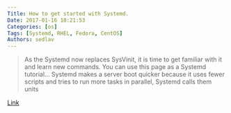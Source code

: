 ```yaml
---
Title: How to get started with Systemd.
Date: 2017-01-16 18:21:53
Categories: [os]
Tags: [Systemd, RHEL, Fedora, CentOS]
Authors: sedlav
---
```


> As the Systemd now replaces SysVinit, it is time to get familiar with it and learn new commands. You can use this page as a Systemd tutorial... Systemd makes a server boot quicker because it uses fewer scripts and tries to run more tasks in parallel, Systemd calls them units

[Link](https://www.certdepot.net/rhel7-get-started-systemd/)
